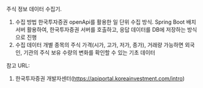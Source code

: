 주식 정보 데이터 수집기.

1. 수집 방법
   한국투자증권 openApi를 활용한 일 단위 수집 방식.
   Spring Boot 배치 서버 활용하여, 한국투자증권 서버를 호출하고, 응답 데이터를 DB에 저장하는 방식으로 진행
2. 수집 데이터
   개별 종목의 주식 가격(시가, 고가, 저가, 종가), 거래량
   가능하면 외국인, 기관의 주식 보유 수량의 변화를 확인할 수 있는 기초 데이터
   
참고 URL:
   1. 한국투자증권 개발자센터(https://apiportal.koreainvestment.com/intro)
